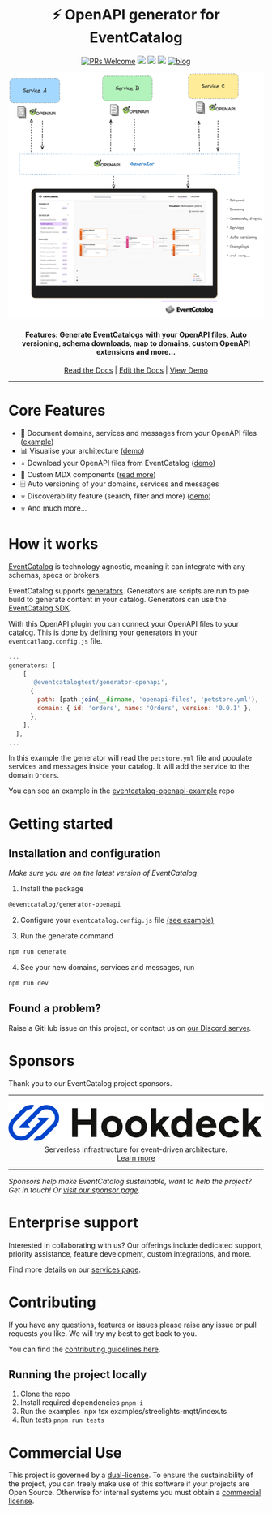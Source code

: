 <div align="center">

<h1>⚡️ OpenAPI generator for EventCatalog</h1>

[![PRs Welcome][prs-badge]][prs]
<img src="https://img.shields.io/github/actions/workflow/status/event-catalog/generator-asyncapi/verify-build.yml"/>
[![](https://dcbadge.limes.pink/api/server/https://discord.gg/3rjaZMmrAm?style=flat)](https://discord.gg/3rjaZMmrAm) [<img src="https://img.shields.io/badge/LinkedIn-0077B5?style=for-the-badge&logo=linkedin&logoColor=white" height="20px" />](https://www.linkedin.com/in/david-boyne/) [![blog](https://img.shields.io/badge/blog-EDA--Visuals-brightgreen)](https://eda-visuals.boyney.io/?utm_source=event-catalog-gihub)

<img alt="header" src="./images/openapi.png" />

<h4>Features: Generate EventCatalogs with your OpenAPI files, Auto versioning, schema downloads, map to domains, custom OpenAPI extensions and more... </h4>

[Read the Docs](https://eventcatalog.dev/) | [Edit the Docs](https://github.com/event-catalog/docs) | [View Demo](https://demo.eventcatalog.dev/docs)

</div>

<hr/>

# Core Features

- 📃 Document domains, services and messages from your OpenAPI files ([example](https://github.com/event-catalog/eventcatalog-openapi-example))
- 📊 Visualise your architecture ([demo](https://demo.eventcatalog.dev/visualiser))
- ⭐ Download your OpenAPI files from EventCatalog ([demo](https://demo.eventcatalog.dev/docs/events/InventoryAdjusted/0.0.4))
- 💅 Custom MDX components ([read more](https://eventcatalog.dev/docs/development/components/using-components))
- 🗄️ Auto versioning of your domains, services and messages
- ⭐ Discoverability feature (search, filter and more) ([demo](https://demo.eventcatalog.dev/discover/events))
- ⭐ And much more...

# How it works

[EventCatalog](https://www.eventcatalog.dev/) is technology agnostic, meaning it can integrate with any schemas, specs or brokers.

EventCatalog supports [generators](https://www.eventcatalog.dev/docs/development/plugins/generators).
Generators are scripts are run to pre build to generate content in your catalog. Generators can use the [EventCatalog SDK](https://www.eventcatalog.dev/docs/sdk).

With this OpenAPI plugin you can connect your OpenAPI files to your catalog. This is done by defining your generators in your `eventcatlaog.config.js` file.

```js
...
generators: [
    [
      '@eventcatalogtest/generator-openapi',
      {
        path: [path.join(__dirname, 'openapi-files', 'petstore.yml'),
        domain: { id: 'orders', name: 'Orders', version: '0.0.1' },
      },
    ],
  ],
...
```

In this example the generator will read the `petstore.yml` file and populate services and messages inside your catalog. It will add the service to the domain `Orders`.

You can see an example in the [eventcatalog-openapi-example](https://github.com/event-catalog/eventcatalog-openapi-example/blob/main/eventcatalog.config.js) repo

# Getting started

## Installation and configuration

_Make sure you are on the latest version of EventCatalog_.

1. Install the package

```sh
@eventcatalog/generator-openapi
```

2. Configure your `eventcatalog.config.js` file [(see example)](https://github.com/event-catalog/eventcatalog-openapi-example/blob/main/eventcatalog.config.js)

3. Run the generate command

```sh
npm run generate
```

4. See your new domains, services and messages, run

```sh
npm run dev
```

## Found a problem?

Raise a GitHub issue on this project, or contact us on [our Discord server](https://discord.gg/3rjaZMmrAm).

# Sponsors

Thank you to our EventCatalog project sponsors.

<hr />

<div align="center">
  <img alt="hookdeck" src="./images/sponsors/hookdeck.svg" />
  <p style="margin: 0; padding: 0;">Serverless infrastructure for event-driven architecture. </p>
  <a href="https://hookdeck.com/?ref=eventcatalog-sponsor" target="_blank" >Learn more</a>
</div>

<hr />

_Sponsors help make EventCatalog sustainable, want to help the project? Get in touch! Or [visit our sponsor page](https://www.eventcatalog.dev/support)._

# Enterprise support

Interested in collaborating with us? Our offerings include dedicated support, priority assistance, feature development, custom integrations, and more.

Find more details on our [services page](https://eventcatalog.dev/services).

# Contributing

If you have any questions, features or issues please raise any issue or pull requests you like. We will try my best to get back to you.

You can find the [contributing guidelines here](https://eventcatalog.dev/docs/contributing/overview).

## Running the project locally

1. Clone the repo
1. Install required dependencies `pnpm i`
1. Run the examples `npx tsx examples/streelights-mqtt/index.ts
1. Run tests `pnpm run tests`

[license-badge]: https://img.shields.io/github/license/event-catalog/eventcatalog.svg?color=yellow
[license]: https://github.com/event-catalog/eventcatalog/blob/main/LICENSE
[prs-badge]: https://img.shields.io/badge/PRs-welcome-brightgreen.svg?style=flat-square
[prs]: http://makeapullrequest.com
[github-watch-badge]: https://img.shields.io/github/watchers/event-catalog/eventcatalog.svg?style=social
[github-watch]: https://github.com/event-catalog/eventcatalog/watchers
[github-star-badge]: https://img.shields.io/github/stars/event-catalog/eventcatalog.svg?style=social
[github-star]: https://github.com/event-catalog/eventcatalog/stargazers

# Commercial Use

This project is governed by a [dual-license](./LICENSE.md). To ensure the sustainability of the project, you can freely make use of this software if your projects are Open Source. Otherwise for internal systems you must obtain a [commercial license](./LICENSE-COMMERCIAL.md).
